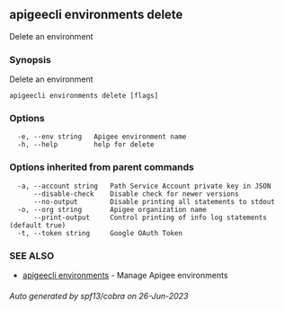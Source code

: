 ## apigeecli environments delete

Delete an environment

### Synopsis

Delete an environment

```
apigeecli environments delete [flags]
```

### Options

```
  -e, --env string   Apigee environment name
  -h, --help         help for delete
```

### Options inherited from parent commands

```
  -a, --account string   Path Service Account private key in JSON
      --disable-check    Disable check for newer versions
      --no-output        Disable printing all statements to stdout
  -o, --org string       Apigee organization name
      --print-output     Control printing of info log statements (default true)
  -t, --token string     Google OAuth Token
```

### SEE ALSO

* [apigeecli environments](apigeecli_environments.md)	 - Manage Apigee environments

###### Auto generated by spf13/cobra on 26-Jun-2023
